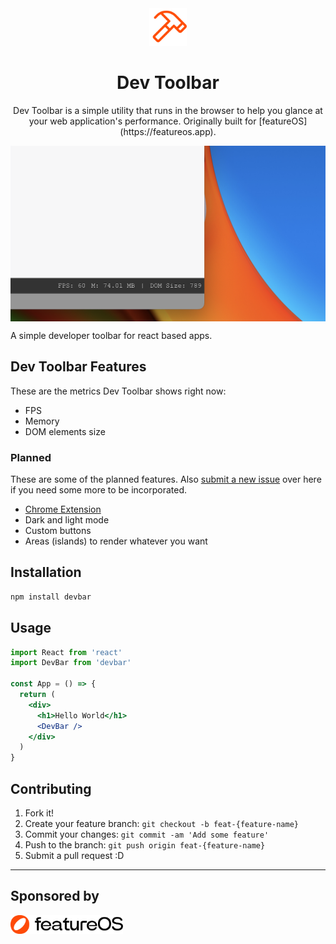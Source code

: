 <div align="center">
  <img alt="devbar logo" height="60" src="./assets/devtoolbar.png">
  <h1 align="center">
    Dev Toolbar
  </h1>
  <p>Dev Toolbar is a simple utility that runs in the browser to help you glance at your web application's performance. Originally built for [featureOS](https://featureos.app).</p>
</div>

<img alt="devtoolbar logo" align="center" src="./assets/dev-toolbar-hero.png">

A simple developer toolbar for react based apps.

## Dev Toolbar Features
These are the metrics Dev Toolbar shows right now:

- FPS
- Memory
- DOM elements size

### Planned
These are some of the planned features. Also [submit a new issue](https://github.com/skcript/dev-toolbar/issues/new) over here if you need some more to be incorporated.

- [Chrome Extension](https://github.com/skcript/dev-toolbar/issues/3)
- Dark and light mode
- Custom buttons
- Areas (islands) to render whatever you want

## Installation

```bash
npm install devbar
```

## Usage

```jsx
import React from 'react'
import DevBar from 'devbar'

const App = () => {
  return (
    <div>
      <h1>Hello World</h1>
      <DevBar />
    </div>
  )
}
```

## Contributing

1. Fork it!
2. Create your feature branch: `git checkout -b feat-{feature-name}`
3. Commit your changes: `git commit -am 'Add some feature'`
4. Push to the branch: `git push origin feat-{feature-name}`
5. Submit a pull request :D

---

## Sponsored by

<a href='https://featureos.app'>
<img alt="featureOS logo" height="30" src="./assets/logo_full.png">
</a>
